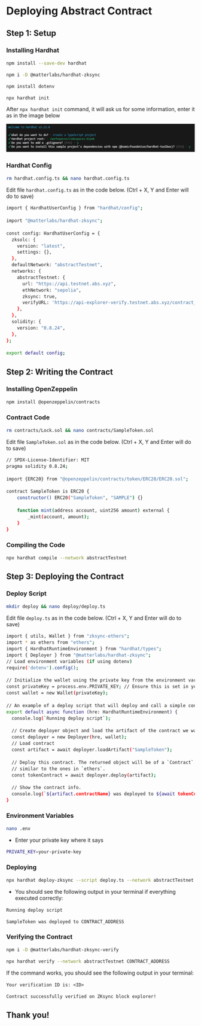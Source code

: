 # Deploying Abstract Contract

## Step 1: Setup
### Installing Hardhat
```bash
npm install --save-dev hardhat
```
```bash
npm i -D @matterlabs/hardhat-zksync
```
```bash
npm install dotenv
```
```bash
npx hardhat init
```
After `npx hardhat init` command, it will ask us for some information, enter it as in the image below

![hardhat2](https://github.com/ToanBm/abstract-contract/blob/main/hardhat-project.jpg)

### Hardhat Config
```bash
rm hardhat.config.ts && nano hardhat.config.ts
```
Edit file `hardhat.config.ts` as in the code below. 
(Ctrl + X, Y and Enter will do to save)
```bash
import { HardhatUserConfig } from "hardhat/config";
 
import "@matterlabs/hardhat-zksync";
 
const config: HardhatUserConfig = {
  zksolc: {
    version: "latest",
    settings: {},
  },
  defaultNetwork: "abstractTestnet",
  networks: {
    abstractTestnet: {
      url: "https://api.testnet.abs.xyz",
      ethNetwork: "sepolia",
      zksync: true,
      verifyURL: 'https://api-explorer-verify.testnet.abs.xyz/contract_verification',
    },
  },
  solidity: {
    version: "0.8.24",
  },
};
 
export default config;
```
## Step 2: Writing the Contract
### Installing OpenZeppelin
```bash
npm install @openzeppelin/contracts
```
### Contract Code
```bash
rm contracts/Lock.sol && nano contracts/SampleToken.sol
```
Edit file `SampleToken.sol` as in the code below. 
(Ctrl + X, Y and Enter will do to save)
```bash
// SPDX-License-Identifier: MIT
pragma solidity 0.8.24;
 
import {ERC20} from "@openzeppelin/contracts/token/ERC20/ERC20.sol";
 
contract SampleToken is ERC20 {
    constructor() ERC20("SampleToken", "SAMPLE") {}
 
    function mint(address account, uint256 amount) external {
        _mint(account, amount);
    }
}
```
### Compiling the Code
```bash
npx hardhat compile --network abstractTestnet
```
## Step 3: Deploying the Contract
### Deploy Script
```bash
mkdir deploy && nano deploy/deploy.ts
```
Edit file `deploy.ts` as in the code below. 
(Ctrl + X, Y and Enter will do to save)
```bash
import { utils, Wallet } from "zksync-ethers";
import * as ethers from "ethers";
import { HardhatRuntimeEnvironment } from "hardhat/types";
import { Deployer } from "@matterlabs/hardhat-zksync";
// Load environment variables (if using dotenv)
require('dotenv').config();

// Initialize the wallet using the private key from the environment variable
const privateKey = process.env.PRIVATE_KEY; // Ensure this is set in your .env file
const wallet = new Wallet(privateKey);

// An example of a deploy script that will deploy and call a simple contract.
export default async function (hre: HardhatRuntimeEnvironment) {
  console.log(`Running deploy script`);
 
  // Create deployer object and load the artifact of the contract we want to deploy.
  const deployer = new Deployer(hre, wallet);
  // Load contract
  const artifact = await deployer.loadArtifact("SampleToken");
 
  // Deploy this contract. The returned object will be of a `Contract` type,
  // similar to the ones in `ethers`.
  const tokenContract = await deployer.deploy(artifact);
 
  // Show the contract info.
  console.log(`${artifact.contractName} was deployed to ${await tokenContract.getAddress()}`);
}
```
### Environment Variables
```bash
nano .env
```
* Enter your private key where it says
```bash
PRIVATE_KEY=your-private-key
```
### Deploying
```bash
npx hardhat deploy-zksync --script deploy.ts --network abstractTestnet
```
* You should see the following output in your terminal if everything executed correctly:

`Running deploy script`

`SampleToken was deployed to CONTRACT_ADDRESS`
### Verifying the Contract
```bash
npm i -D @matterlabs/hardhat-zksync-verify
```
```bash
npx hardhat verify --network abstractTestnet CONTRACT_ADDRESS
```
If the command works, you should see the following output in your terminal:

`Your verification ID is: <ID>`

`Contract successfully verified on ZKsync block explorer!`

## Thank you!








